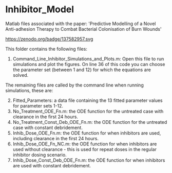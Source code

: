 # Inhibitor_Model
Matlab files associated with the paper: 'Predictive Modelling of a Novel Anti-adhesion Therapy to Combat Bacterial Colonisation of Burn Wounds'

https://zenodo.org/badge/137582957.svg

This folder contains the following files:

1. Command_Line_Inhibitor_Simulations_and_Plots.m: Open this file to run simulations and plot the figures. On line 36 of this code you can choose the parameter set (between 1 and 12) for which the equations are solved.

The remaining files are called by the command line when running simulations, these are:
 
 2. Fitted_Parameters: a data file containing the 13 fitted parameter values for parameter sets 1-12.
 3. No_Treatment_ODE_Fn.m: the ODE function for the untreated case with clearance in the first 24 hours.
 4. No_Treatment_Const_Deb_ODE_Fn.m: the ODE function for the untreated case with constant debridement.
 5. Inhib_Dose_ODE_Fn.m: the ODE function for when inhibitors are used, including clearance in the first 24 hours.
 6. Inhib_Dose_ODE_Fn_NC.m: the ODE function for when inhibitors are used without clearance - this is used for repeat doses in the regular inhibitor dosing scenario.
 7. Inhib_Dose_Const_Deb_ODE_Fn.m: the ODE function for when inhibitors are used with constant debridement.
